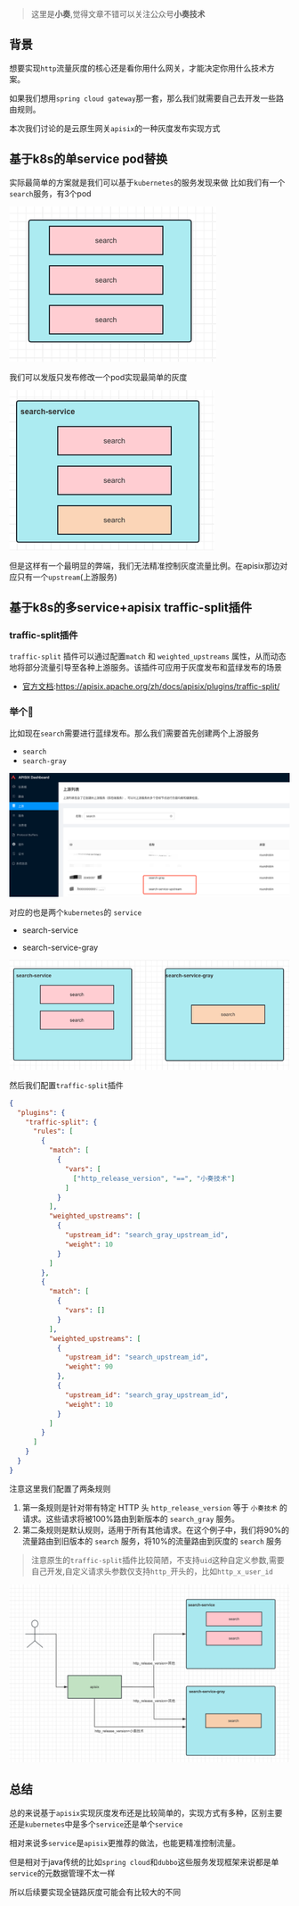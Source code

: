 > 这里是**小奏**,觉得文章不错可以关注公众号**小奏技术**


## 背景

想要实现`http`流量灰度的核心还是看你用什么网关，才能决定你用什么技术方案。

如果我们想用`spring cloud gateway`那一套，那么我们就需要自己去开发一些路由规则。

本次我们讨论的是云原生网关`apisix`的一种灰度发布实现方式

## 基于k8s的单service pod替换

实际最简单的方案就是我们可以基于`kubernetes`的服务发现来做
比如我们有一个`search`服务，有3个pod

![alt text](images/search-pod.png)

我们可以发版只发布修改一个pod实现最简单的灰度


![alt text](images/search-pod-update-one.png)


但是这样有一个最明显的弊端，我们无法精准控制灰度流量比例。在apisix那边对应只有一个`upstream`(上游服务)


## 基于k8s的多service+apisix traffic-split插件


### traffic-split插件

`traffic-split` 插件可以通过配置`match` 和 `weighted_upstreams` 属性，从而动态地将部分流量引导至各种上游服务。该插件可应用于灰度发布和蓝绿发布的场景

- [官方文档](https://apisix.apache.org/zh/docs/apisix/plugins/traffic-split/):https://apisix.apache.org/zh/docs/apisix/plugins/traffic-split/

### 举个🌰

比如现在`search`需要进行蓝绿发布。那么我们需要首先创建两个上游服务
- `search`
- `search-gray`


![alt text](images/apisix-dashboard-upstream.png)


对应的也是两个`kubernetes`的 `service`

- search-service

- search-service-gray


![alt text](images/search-and-search-gray.png)


然后我们配置`traffic-split`插件

```json
{
  "plugins": {
    "traffic-split": {
      "rules": [
        {
          "match": [
            {
              "vars": [
                ["http_release_version", "==", "小奏技术"]
              ]
            }
          ],
          "weighted_upstreams": [
            {
              "upstream_id": "search_gray_upstream_id",
              "weight": 10
            }
          ]
        },
        {
          "match": [
            {
              "vars": []
            }
          ],
          "weighted_upstreams": [
            {
              "upstream_id": "search_upstream_id",
              "weight": 90
            },
            {
              "upstream_id": "search_gray_upstream_id",
              "weight": 10
            }
          ]
        }
      ]
    }
  }
}
```

注意这里我们配置了两条规则
1. 第一条规则是针对带有特定 HTTP 头 `http_release_version` 等于 `小奏技术` 的请求。这些请求将被100%路由到新版本的 `search_gray` 服务。
2. 第二条规则是默认规则，适用于所有其他请求。在这个例子中，我们将90%的流量路由到旧版本的 `search` 服务，将10%的流量路由到灰度的 `search` 服务

> 注意原生的`traffic-split`插件比较简陋，不支持`uid`这种自定义参数,需要自己开发,自定义请求头参数仅支持`http_`开头的，比如`http_x_user_id`



![alt text](images/apisix-route-http.png)




## 总结

总的来说基于`apisix`实现灰度发布还是比较简单的，实现方式有多种，区别主要还是`kubernetes`中是多个`service`还是单个`service`

相对来说多`service`是`apisix`更推荐的做法，也能更精准控制流量。

但是相对于java传统的比如`spring cloud`和`dubbo`这些服务发现框架来说都是单`service`的元数据管理不太一样

所以后续要实现全链路灰度可能会有比较大的不同